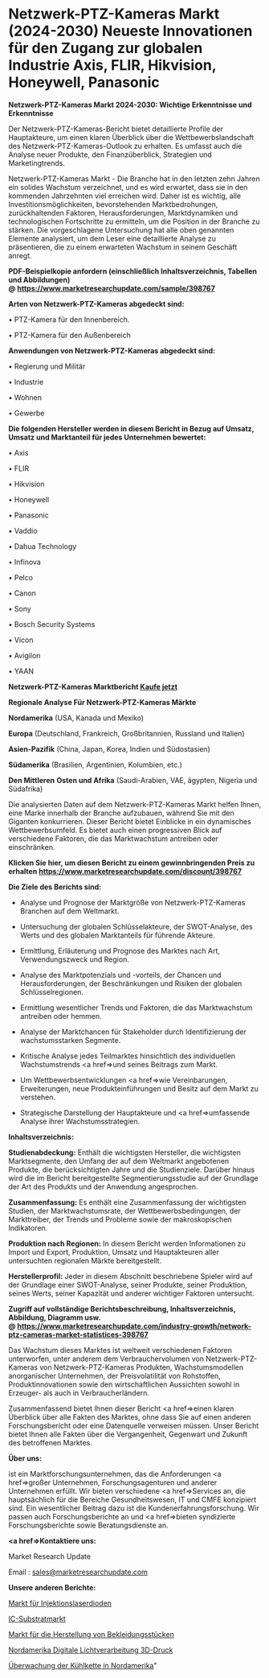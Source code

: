 # Netzwerk-PTZ-Kameras Markt (2024-2030) Neueste Innovationen für den Zugang zur globalen Industrie Axis, FLIR, Hikvision, Honeywell, Panasonic

<strong>Netzwerk-PTZ-Kameras Markt 2024-2030: Wichtige Erkenntnisse und Erkenntnisse</strong>

Der Netzwerk-PTZ-Kameras-Bericht bietet detaillierte Profile der Hauptakteure, um einen klaren Überblick über die Wettbewerbslandschaft des Netzwerk-PTZ-Kameras-Outlook zu erhalten. Es umfasst auch die Analyse neuer Produkte, den Finanzüberblick, Strategien und Marketingtrends.

Netzwerk-PTZ-Kameras Markt - Die Branche hat in den letzten zehn Jahren ein solides Wachstum verzeichnet, und es wird erwartet, dass sie in den kommenden Jahrzehnten viel erreichen wird. Daher ist es wichtig, alle Investitionsmöglichkeiten, bevorstehenden Marktbedrohungen, zurückhaltenden Faktoren, Herausforderungen, Marktdynamiken und technologischen Fortschritte zu ermitteln, um die Position in der Branche zu stärken. Die vorgeschlagene Untersuchung hat alle oben genannten Elemente analysiert, um dem Leser eine detaillierte Analyse zu präsentieren, die zu einem erwarteten Wachstum in seinem Geschäft anregt.

<strong><b>PDF-Beispielkopie anfordern (einschließlich Inhaltsverzeichnis, Tabellen und Abbildungen) @ </b></strong><strong><a href=https://www.marketresearchupdate.com/sample/398767><strong>https://www.marketresearchupdate.com/sample/398767</u></a></strong></strong>

<strong>Arten von Netzwerk-PTZ-Kameras abgedeckt sind:</strong>

• PTZ-Kamera für den Innenbereich.

• PTZ-Kamera für den Außenbereich

<strong>Anwendungen von Netzwerk-PTZ-Kameras abgedeckt sind:</strong>

• Regierung und Militär

• Industrie

• Wohnen

• Gewerbe

<strong>Die folgenden Hersteller werden in diesem Bericht in Bezug auf Umsatz, Umsatz und Marktanteil für jedes Unternehmen bewertet:</strong>

• Axis

• FLIR

• Hikvision

• Honeywell

• Panasonic

• Vaddio

• Dahua Technology

• Infinova

• Pelco

• Canon

• Sony

• Bosch Security Systems

• Vicon

• Avigilon

• YAAN

<strong>Netzwerk-PTZ-Kameras Marktbericht <a href=https://www.marketresearchupdate.com/buynow/398767>Kaufe jetzt</a></strong>

<strong>Regionale Analyse Für Netzwerk-PTZ-Kameras Märkte</strong>

<strong>Nordamerika</strong> (USA, Kanada und Mexiko)

<strong>Europa</strong> (Deutschland, Frankreich, Großbritannien, Russland und Italien)

<strong>Asien-Pazifik</strong> (China, Japan, Korea, Indien und Südostasien)

<strong>Südamerika</strong> (Brasilien, Argentinien, Kolumbien, etc.)

<strong>Den Mittleren</strong> <strong>Osten und Afrika</strong> (Saudi-Arabien, VAE, ägypten, Nigeria und Südafrika)

Die analysierten Daten auf dem Netzwerk-PTZ-Kameras Markt helfen Ihnen, eine Marke innerhalb der Branche aufzubauen, während Sie mit den Giganten konkurrieren. Dieser Bericht bietet Einblicke in ein dynamisches Wettbewerbsumfeld. Es bietet auch einen progressiven Blick auf verschiedene Faktoren, die das Marktwachstum antreiben oder einschränken.

<strong>Klicken Sie hier, um diesen Bericht zu einem gewinnbringenden Preis zu erhalten
</strong><strong><a href=https://www.marketresearchupdate.com/discount/398767>https://www.marketresearchupdate.com/discount/398767</b></u></strong></a>

<strong>Die Ziele des Berichts sind:</strong>

- Analyse und Prognose der Marktgröße von Netzwerk-PTZ-Kameras Branchen auf dem Weltmarkt.

- Untersuchung der globalen Schlüsselakteure, der SWOT-Analyse, des Werts und des globalen Marktanteils für führende Akteure.

- Ermittlung, Erläuterung und Prognose des Marktes nach Art, Verwendungszweck und Region.

- Analyse des Marktpotenzials und -vorteils, der Chancen und Herausforderungen, der Beschränkungen und Risiken der globalen Schlüsselregionen.

- Ermittlung wesentlicher Trends und Faktoren, die das Marktwachstum antreiben oder hemmen.

- Analyse der Marktchancen für Stakeholder durch Identifizierung der wachstumsstarken Segmente.

- Kritische Analyse jedes Teilmarktes hinsichtlich des individuellen Wachstumstrends <a href=>und</a> seines Beitrags zum Markt.

- Um Wettbewerbsentwicklungen <a href=>wie</a> Vereinbarungen, Erweiterungen, neue Produkteinführungen und Besitz auf dem Markt zu verstehen.

- Strategische Darstellung der Hauptakteure und <a href=>umfas</a>sende Analyse ihrer Wachstumsstrategien.

<strong>Inhaltsverzeichnis:</strong>

<strong>Studienabdeckung:</strong> Enthält die wichtigsten Hersteller, die wichtigsten Marktsegmente, den Umfang der auf dem Weltmarkt angebotenen Produkte, die berücksichtigten Jahre und die Studienziele. Darüber hinaus wird die im Bericht bereitgestellte Segmentierungsstudie auf der Grundlage der Art des Produkts und der Anwendung angesprochen.

<strong>Zusammenfassung:</strong> Es enthält eine Zusammenfassung der wichtigsten Studien, der Marktwachstumsrate, der Wettbewerbsbedingungen, der Markttreiber, der Trends und Probleme sowie der makroskopischen Indikatoren.

<strong>Produktion nach Regionen:</strong> In diesem Bericht werden Informationen zu Import und Export, Produktion, Umsatz und Hauptakteuren aller untersuchten regionalen Märkte bereitgestellt.

<strong>Herstellerprofil:</strong> Jeder in diesem Abschnitt beschriebene Spieler wird auf der Grundlage einer SWOT-Analyse, seiner Produkte, seiner Produktion, seines Werts, seiner Kapazität und anderer wichtiger Faktoren untersucht.

<strong><b>Zugriff auf vollständige Berichtsbeschreibung, Inhaltsverzeichnis, Abbildung, Diagramm usw. @ </b></strong><strong><a href=https://www.marketresearchupdate.com/industry-growth/network-ptz-cameras-market-statistices-398767>https://www.marketresearchupdate.com/industry-growth/network-ptz-cameras-market-statistices-398767</a></strong>

Das Wachstum dieses Marktes ist weltweit verschiedenen Faktoren unterworfen, unter anderem dem Verbrauchervolumen von Netzwerk-PTZ-Kameras von Netzwerk-PTZ-Kameras Produkten, Wachstumsmodellen anorganischer Unternehmen, der Preisvolatilität von Rohstoffen, Produktinnovationen sowie den wirtschaftlichen Aussichten sowohl in Erzeuger- als auch in Verbraucherländern.

Zusammenfassend bietet Ihnen dieser Bericht <a href=>einen</a> klaren Überblick über alle Fakten des Marktes, ohne dass Sie auf einen anderen Forschungsbericht oder eine Datenquelle verweisen müssen. Unser Bericht bietet Ihnen alle Fakten über die Vergangenheit, Gegenwart und Zukunft des betroffenen Marktes.

<strong>Über uns:</strong>

 ist ein Marktforschungsunternehmen, das die Anforderungen <a href=>großer</a> Unternehmen, Forschungsagenturen und anderer Unternehmen erfüllt. Wir bieten verschiedene <a href=>Services</a> an, die hauptsächlich für die Bereiche Gesundheitswesen, IT und CMFE konzipiert sind. Ein wesentlicher Beitrag dazu ist die Kundenerfahrungsforschung. Wir passen auch Forschungsberichte an und <a href=>bieten</a> syndizierte Forschungsberichte sowie Beratungsdienste an.

<strong><a href=>Kontaktiere uns:</a></strong>

Market Research Update

Email : sales@marketresearchupdate.com

<strong>Unsere anderen Berichte:</strong>

<a href=https://www.linkedin.com/pulse/injection-laser-diode-market-202-what-factors>Markt für Injektionslaserdioden</a>

<a href=https://www.linkedin.com/pulse/ic-substrate-market-size-share-outlook-growth>IC-Substratmarkt</a>

<a href=https://www.linkedin.com/pulse/clothing-home-manufacturing-market-size-industry>Markt für die Herstellung von Bekleidungsstücken</a>

<a href=https://www.linkedin.com/pulse/north-america-digital-light-processing-3d-printing>Nordamerika Digitale Lichtverarbeitung 3D-Druck</a>

<a href=https://www.linkedin.com/pulse/north-america-cold-chain-tracking-monitoring>Überwachung der Kühlkette in Nordamerika</a>"
